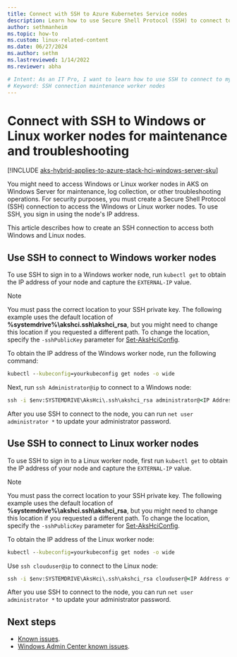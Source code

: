 ```yaml
---
title: Connect with SSH to Azure Kubernetes Service nodes
description: Learn how to use Secure Shell Protocol (SSH) to connect to worker nodes for maintenance and troubleshooting in AKS on Windows Server.
author: sethmanheim
ms.topic: how-to
ms.custom: linux-related-content
ms.date: 06/27/2024
ms.author: sethm 
ms.lastreviewed: 1/14/2022
ms.reviewer: abha

# Intent: As an IT Pro, I want to learn how to use SSH to connect to my Windows and Linux worker nodes when I need to perform maintenance and troubleshoot issues. 
# Keyword: SSH connection maintenance worker nodes
---
```


# Connect with SSH to Windows or Linux worker nodes for maintenance and troubleshooting

[!INCLUDE [aks-hybrid-applies-to-azure-stack-hci-windows-server-sku](includes/aks-hci-applies-to-skus/aks-hybrid-applies-to-azure-stack-hci-windows-server-sku.md)]

You might need to access Windows or Linux worker nodes in AKS on Windows Server for maintenance, log collection, or other troubleshooting operations. For security purposes, you must create a Secure Shell Protocol (SSH) connection to access the Windows or Linux worker nodes. To use SSH, you sign in using the node's IP address.

This article describes how to create an SSH connection to access both Windows and Linux nodes.

## Use SSH to connect to Windows worker nodes

To use SSH to sign in to a Windows worker node, run `kubectl get` to obtain the IP address of your node and capture the `EXTERNAL-IP` value.

> [!NOTE]
> You must pass the correct location to your SSH private key. The following example uses the default location of **%systemdrive%\akshci\.ssh\akshci_rsa**, but you might need to change this location if you requested a different path. To change the location, specify the `-sshPublicKey` parameter for [Set-AksHciConfig](./reference/ps/set-akshciconfig.md).

To obtain the IP address of the Windows worker node, run the following command:

```cmd
kubectl --kubeconfig=yourkubeconfig get nodes -o wide
```  

Next, run `ssh Administrator@ip` to connect to a Windows node:  

```cmd
ssh -i $env:SYSTEMDRIVE\AksHci\.ssh\akshci_rsa administrator@<IP Address of the Node>
```
  
After you use SSH to connect to the node, you can run `net user administrator *` to update your administrator password.

## Use SSH to connect to Linux worker nodes

To use SSH to sign in to a Linux worker node, first run `kubectl get` to obtain the IP address of your node and capture the `EXTERNAL-IP` value.

> [!NOTE]
> You must pass the correct location to your SSH private key. The following example uses the default location of **%systemdrive%\akshci\.ssh\akshci_rsa**, but you might need to change this location if you requested a different path. To change the location, specify the `-sshPublicKey` parameter for [Set-AksHciConfig](./reference/ps/set-akshciconfig.md).

To obtain the IP address of the Linux worker node:  

```cmd
kubectl --kubeconfig=yourkubeconfig get nodes -o wide
```  

Use `ssh clouduser@ip` to connect to the Linux node:

```cmd
ssh -i $env:SYSTEMDRIVE\AksHci\.ssh\akshci_rsa clouduser@<IP Address of the Node>
```  

After you use SSH to connect to the node, you can run `net user administrator *` to update your administrator password.

## Next steps

- [Known issues](known-issues.yml).
- [Windows Admin Center known issues](/azure-stack/aks-hci/known-issues-windows-admin-center).
